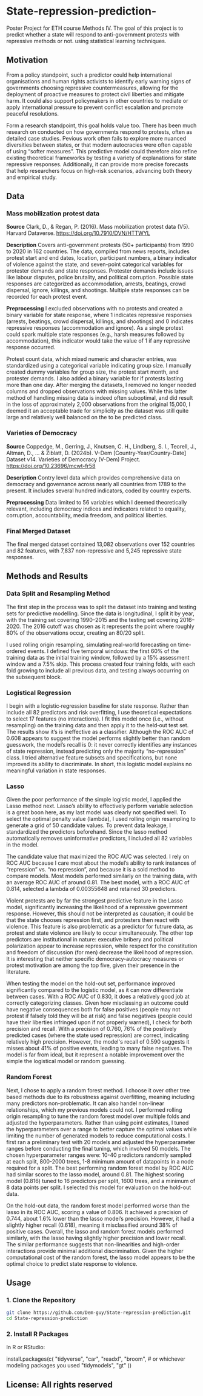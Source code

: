 # State-repression-prediction-
Poster Project for ETH course Methods IV. The goal of this project is to predict whether a state will respond to anti-government protests with repressive methods or not. using statistical learning techniques.


## Motivation
From a policy standpoint, such a predictor could help international organisations and human rights activists to identify early warning signs of governments choosing repressive countermeasures, allowing for the deployment of proactive measures to protect civil liberties and mitigate harm. It could also support policymakers in other countries to mediate or apply international pressure to prevent conflict escalation and promote peaceful resolutions. 

Form a research standpoint, this goal holds value too. There has been much research on conducted on how governments respond to protests, often as detailed case studies. Pevious work often fails to explore more nuanced diversities between states, or that modern autocracies were often capable of using “softer measures”. This predictive model could therefore also refine existing theoretical frameworks by testing a variety of explanations for state repressive responses. Additionally, it can provide more precise forecasts that help researchers focus on high-risk scenarios, advancing both theory and empirical study.


## Data

### Mass mobilization protest data
**Source**
Clark, D., & Regan, P. (2016). Mass mobilization protest data (V5). Harvard Dataverse. https://doi.org/10.7910/DVN/HTTWYL

**Description**
Covers anti-government protests (50+ participants) from 1990 to 2020 in 162 countries. The data, compiled from news reports, includes protest start and end dates, location, participant numbers, a binary indicator of violence against the state, and seven-point categorical variables for protester demands and state responses. Protester demands include issues like labour disputes, police brutality, and political corruption. Possible state responses are categorized as accommodation, arrests, beatings, crowd dispersal, ignore, killings, and shootings. Multiple state responses can be recorded for each protest event.

**Preprocessing**
I excluded observations with no protests and created a binary variable for state response, where 1 indicates repressive responses (arrests, beatings, crowd dispersal, killings, and shootings) and 0 indicates repressive responses (accommodation and ignore). As a single protest could spark multiple state responses (e.g., harsh measures followed by accommodation), this indicator would take the value of 1 if any repressive response occurred.

Protest count data, which mixed numeric and character entries, was standardized using a categorical variable indicating group size. I manually created dummy variables for group size, the protest start month, and protester demands. I also added a binary variable for if protests lasting more than one day. After merging the datasets, I removed no longer needed columns and dropped observations with missing values. While this latter method of handling missing data is indeed often suboptimal, and did result in the loss of approximately 2,000 observations from the original 15,000, I deemed it an acceptable trade for simplicity as the dataset was still quite large and relatively well balanced on the to be predicted class. 

### Varieties of Democracy

**Source**
Coppedge, M., Gerring, J., Knutsen, C. H., Lindberg, S. I., Teorell, J., Altman, D., ... & Ziblatt, D. (2024b). V-Dem [Country-Year/Country-Date] Dataset v14. Varieties of Democracy (V-Dem) Project. https://doi.org/10.23696/mcwt-fr58

**Description**
Contry level data which provides comprehensive data on democracy and governance across nearly all countries from 1789 to the present. It includes several hundred indicators, coded by country experts.

**Preprocessing**
Data limited to 56 variables which I deemed theoretically relevant, including democracy indices and indicators related to equality, corruption, accountability, media freedom, and political liberties.

### Final Merged Dataset
The final merged dataset contained 13,082 observations over 152 countries and 82 features, with 7,837 non-repressive and 5,245 repressive state responses.

## Methods and Results 

### Data Split and Resampling Method
The first step in the process was to split the dataset into training and testing sets for predictive modelling. Since the data is longitudinal, I split it by year, with the training set covering 1990–2015 and the testing set covering 2016–2020. The 2016 cutoff was chosen as it represents the point where roughly 80% of the observations occur, creating an 80/20 split.

I used rolling origin resampling, simulating real-world forecasting on time-ordered events. I defined five temporal windows: the first 60% of the training data as the initial training window, followed by a 15% assessment window and a 7.5% skip. This process created four training folds, with each fold growing to include all previous data, and testing always occurring on the subsequent block.

### Logistical Regression
I begin with a logistic‐regression baseline for state response. Rather than include all 82 predictors and risk overfitting, I use theoretical expectations to select 17 features (no interactions). I fit this model once (i.e., without resampling) on the training data and then apply it to the held‐out test set. The results show it’s is ineffective as a classifier. Although the ROC AUC of 0.608 appears to suggest the model performs slightly better than random guesswork, the model’s recall is 0: it never correctly identifies any instances of state repression, instead predicting only the majority “no-repression” class. I tried alternative feature subsets and specifications, but none improved its ability to discriminate. In short, this logistic model explains no meaningful variation in state responses.

### Lasso
Given the poor performance of the simple logistic model, I applied the Lasso method next. Lasso’s ability to effectively perform variable selection is a great boon here, as my last model was clearly not specified well. To select the optimal penalty value (lambda), I used rolling origin resampling to generate a grid of 50 candidate values. To prevent data leakage, I standardized the predictors beforehand. Since the lasso method automatically removes uninformative predictors, I included all 82 variables in the model.

The candidate value that maximized the ROC AUC was selected. I rely on ROC AUC because I care most about the model’s ability to rank instances of “repression” vs. “no repression”, and because it is a sold method to compare models. Most models performed similarly on the training data, with an average ROC AUC of around 0.81. The best model, with a ROC AUC of 0.814, selected a lambda of 0.00355648 and retained 30 predictors.

Violent protests are by far the strongest predictive feature in the Lasso model, significantly increasing the likelihood of a repressive government response. However, this should not be interpreted as causation; it could be that the state chooses repression first, and protesters then react with violence. This feature is also problematic as a predictor for futrure data, as protest and state violence are likely to occur simultaneously. The other top predictors are institutional in nature: executive bribery and political polarization appear to increase repression, while respect for the constitution and freedom of discussion (for men) decrease the likelihood of repression. It is interesting that neither specific democracy-autocracy measures or protest motivation are among the top five, given their presence in the literature.

When testing the model on the hold-out set, performance improved significantly compared to the logistic model, as it can now differentiate between cases. With a ROC AUC of 0.830, it does a relatively good job at correctly categorizing classes. Given how misclassing an outcome could have negative consequences both for false positives (people may not protest if falsely told they will be at risk) and false negatives (people could have their liberties infringed upon if not properly warned), I check for both precision and recall. With a precision of 0.760, 76% of the positively predicted cases (where the state used repression) are correct, indicating relatively high precision. However, the model's recall of 0.590 suggests it misses about 41% of positive events, leading to many false negatives. The model is far from ideal, but it represent a notable improvement over the simple the logistical model or random guessing.

### Random Forest
Next, I chose to apply a random forest method. I choose it over other tree based methods due to its robustness against overfitting, meaning including many predictors non-problematic. It can also handel non-linear relationships, which my previous models could not. I performed rolling origin resampling to tune the random forest model over multiple folds and adjusted the hyperparameters. Rather than using point estimates, I tuned the hyperparameters over a range to better capture the optimal values while limiting the number of generated models to reduce computational costs. I first ran a preliminary test with 20 models and adjusted the hyperparameter ranges before conducting the final tuning, which involved 50 models. The chosen hyperparameter ranges were: 10-40 predictors randomly sampled at each split, 800-2000 trees, 1-8 minimum amount of datapoints in a node required for a split. The best performing random forest model by ROC AUC had similar scores to the lasso model, around 0.81. The highest scoring model (0.816) tuned to 16 predictors per split, 1600 trees, and a minimum of 8 data points per split. I selected this model for evaluation on the hold-out data.

On the hold-out data, the random forest model performed worse than the lasso in its ROC AUC, scoring a value of 0.806. It achieved a precision of 0.744, about 1.6% lower than the lasso model’s precision. However, it had a slightly higher recall (0.618), meaning it misclassified around 38% of positive cases. Overall, the lasso and random forest models performed similarly, with the lasso having slightly higher precision and lower recall. The similar performance suggests that non-linearities and high-order interactions provide minimal additional discrimination. Given the higher computational cost of the random forest, the lasso model appears to be the optimal choice to predict state response to violence.


## Usage

### 1. Clone the Repository

```bash
git clone https://github.com/Dem-guy/State-repression-prediction.git
cd State-repression-prediction
```

### 2. Install R Packages
In R or RStudio:

install.packages(c(
  "tidyverse",
  "car",
  "readxl",
  "broom",        # or whichever modeling packages you used
  "tidymodels",
  "gt"
))

## License: All rights reserved


